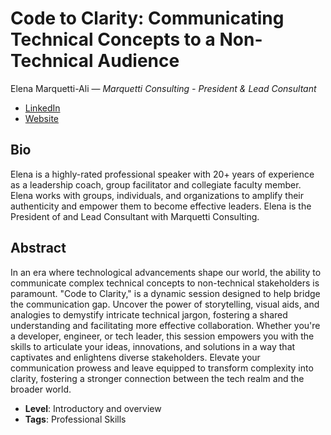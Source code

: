# Code to Clarity: Communicating Technical Concepts to a Non-Technical Audience

Elena Marquetti-Ali &mdash; *Marquetti Consulting - President & Lead Consultant*

- [LinkedIn](https://www.linkedin.com/in/elenamarquetti)
- [Website](https://www.marquetticonsulting.org/blog)

## Bio

Elena is a highly-rated professional speaker with 20+ years of experience as a leadership coach, group facilitator and collegiate faculty member. Elena works with groups, individuals, and organizations to amplify their authenticity and empower them to become effective leaders.  Elena is the President of and Lead Consultant with Marquetti Consulting. 

## Abstract

In an era where technological advancements shape our world, the ability to communicate complex technical concepts to non-technical stakeholders is paramount. "Code to Clarity," is a dynamic session designed to help bridge the communication gap. Uncover the power of storytelling, visual aids, and analogies to demystify intricate technical jargon, fostering a shared understanding and facilitating more effective collaboration. Whether you're a developer, engineer, or tech leader, this session empowers you with the skills to articulate your ideas, innovations, and solutions in a way that captivates and enlightens diverse stakeholders. Elevate your communication prowess and leave equipped to transform complexity into clarity, fostering a stronger connection between the tech realm and the broader world.

- **Level**: Introductory and overview
- **Tags**: Professional Skills
  